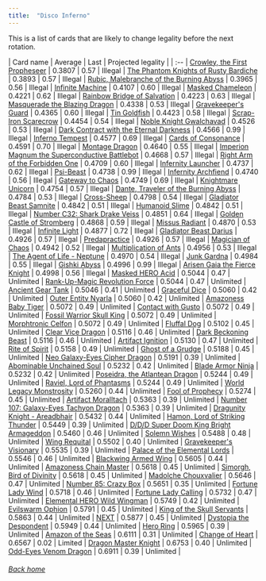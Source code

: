 ```yaml
---
title:  "Disco Inferno"
---
```


This is a list of cards that are likely to change legality before the next rotation.

| Card name | Average | Last | Projected legality |
| :-- |
[Crowley, the First Propheseer](https://db.ygoprodeck.com/card/?search=Crowley,%20the%20First%20Propheseer) | 0.3807 | 0.57 | Illegal |
[The Phantom Knights of Rusty Bardiche](https://db.ygoprodeck.com/card/?search=The%20Phantom%20Knights%20of%20Rusty%20Bardiche) | 0.3893 | 0.57 | Illegal |
[Rubic, Malebranche of the Burning Abyss](https://db.ygoprodeck.com/card/?search=Rubic,%20Malebranche%20of%20the%20Burning%20Abyss) | 0.3965 | 0.56 | Illegal |
[Infinite Machine](https://db.ygoprodeck.com/card/?search=Infinite%20Machine) | 0.4107 | 0.60 | Illegal |
[Masked Chameleon](https://db.ygoprodeck.com/card/?search=Masked%20Chameleon) | 0.4221 | 0.62 | Illegal |
[Rainbow Bridge of Salvation](https://db.ygoprodeck.com/card/?search=Rainbow%20Bridge%20of%20Salvation) | 0.4223 | 0.63 | Illegal |
[Masquerade the Blazing Dragon](https://db.ygoprodeck.com/card/?search=Masquerade%20the%20Blazing%20Dragon) | 0.4338 | 0.53 | Illegal |
[Gravekeeper's Guard](https://db.ygoprodeck.com/card/?search=Gravekeeper's%20Guard) | 0.4365 | 0.60 | Illegal |
[Tin Goldfish](https://db.ygoprodeck.com/card/?search=Tin%20Goldfish) | 0.4423 | 0.58 | Illegal |
[Scrap-Iron Scarecrow](https://db.ygoprodeck.com/card/?search=Scrap-Iron%20Scarecrow) | 0.4454 | 0.54 | Illegal |
[Noble Knight Gwalchavad](https://db.ygoprodeck.com/card/?search=Noble%20Knight%20Gwalchavad) | 0.4526 | 0.53 | Illegal |
[Dark Contract with the Eternal Darkness](https://db.ygoprodeck.com/card/?search=Dark%20Contract%20with%20the%20Eternal%20Darkness) | 0.4566 | 0.99 | Illegal |
[Inferno Tempest](https://db.ygoprodeck.com/card/?search=Inferno%20Tempest) | 0.4577 | 0.69 | Illegal |
[Cards of Consonance](https://db.ygoprodeck.com/card/?search=Cards%20of%20Consonance) | 0.4591 | 0.70 | Illegal |
[Montage Dragon](https://db.ygoprodeck.com/card/?search=Montage%20Dragon) | 0.4640 | 0.55 | Illegal |
[Imperion Magnum the Superconductive Battlebot](https://db.ygoprodeck.com/card/?search=Imperion%20Magnum%20the%20Superconductive%20Battlebot) | 0.4668 | 0.57 | Illegal |
[Right Arm of the Forbidden One](https://db.ygoprodeck.com/card/?search=Right%20Arm%20of%20the%20Forbidden%20One) | 0.4709 | 0.60 | Illegal |
[Infernity Launcher](https://db.ygoprodeck.com/card/?search=Infernity%20Launcher) | 0.4737 | 0.62 | Illegal |
[Psi-Beast](https://db.ygoprodeck.com/card/?search=Psi-Beast) | 0.4738 | 0.99 | Illegal |
[Infernity Archfiend](https://db.ygoprodeck.com/card/?search=Infernity%20Archfiend) | 0.4740 | 0.56 | Illegal |
[Gateway to Chaos](https://db.ygoprodeck.com/card/?search=Gateway%20to%20Chaos) | 0.4749 | 0.69 | Illegal |
[Knightmare Unicorn](https://db.ygoprodeck.com/card/?search=Knightmare%20Unicorn) | 0.4754 | 0.57 | Illegal |
[Dante, Traveler of the Burning Abyss](https://db.ygoprodeck.com/card/?search=Dante,%20Traveler%20of%20the%20Burning%20Abyss) | 0.4784 | 0.53 | Illegal |
[Cross-Sheep](https://db.ygoprodeck.com/card/?search=Cross-Sheep) | 0.4798 | 0.54 | Illegal |
[Gladiator Beast Samnite](https://db.ygoprodeck.com/card/?search=Gladiator%20Beast%20Samnite) | 0.4842 | 0.51 | Illegal |
[Humanoid Slime](https://db.ygoprodeck.com/card/?search=Humanoid%20Slime) | 0.4842 | 0.51 | Illegal |
[Number C32: Shark Drake Veiss](https://db.ygoprodeck.com/card/?search=Number%20C32:%20Shark%20Drake%20Veiss) | 0.4851 | 0.64 | Illegal |
[Golden Castle of Stromberg](https://db.ygoprodeck.com/card/?search=Golden%20Castle%20of%20Stromberg) | 0.4868 | 0.59 | Illegal |
[Missus Radiant](https://db.ygoprodeck.com/card/?search=Missus%20Radiant) | 0.4870 | 0.53 | Illegal |
[Infinite Light](https://db.ygoprodeck.com/card/?search=Infinite%20Light) | 0.4877 | 0.72 | Illegal |
[Gladiator Beast Darius](https://db.ygoprodeck.com/card/?search=Gladiator%20Beast%20Darius) | 0.4926 | 0.57 | Illegal |
[Predapractice](https://db.ygoprodeck.com/card/?search=Predapractice) | 0.4926 | 0.57 | Illegal |
[Magician of Chaos](https://db.ygoprodeck.com/card/?search=Magician%20of%20Chaos) | 0.4942 | 0.52 | Illegal |
[Multiplication of Ants](https://db.ygoprodeck.com/card/?search=Multiplication%20of%20Ants) | 0.4956 | 0.53 | Illegal |
[The Agent of Life - Neptune](https://db.ygoprodeck.com/card/?search=The%20Agent%20of%20Life%20-%20Neptune) | 0.4970 | 0.54 | Illegal |
[Junk Gardna](https://db.ygoprodeck.com/card/?search=Junk%20Gardna) | 0.4984 | 0.55 | Illegal |
[Gishki Abyss](https://db.ygoprodeck.com/card/?search=Gishki%20Abyss) | 0.4996 | 0.99 | Illegal |
[Arisen Gaia the Fierce Knight](https://db.ygoprodeck.com/card/?search=Arisen%20Gaia%20the%20Fierce%20Knight) | 0.4998 | 0.56 | Illegal |
[Masked HERO Acid](https://db.ygoprodeck.com/card/?search=Masked%20HERO%20Acid) | 0.5044 | 0.47 | Unlimited |
[Rank-Up-Magic Revolution Force](https://db.ygoprodeck.com/card/?search=Rank-Up-Magic%20Revolution%20Force) | 0.5044 | 0.47 | Unlimited |
[Ancient Gear Tank](https://db.ygoprodeck.com/card/?search=Ancient%20Gear%20Tank) | 0.5046 | 0.41 | Unlimited |
[Graceful Dice](https://db.ygoprodeck.com/card/?search=Graceful%20Dice) | 0.5060 | 0.42 | Unlimited |
[Outer Entity Nyarla](https://db.ygoprodeck.com/card/?search=Outer%20Entity%20Nyarla) | 0.5060 | 0.42 | Unlimited |
[Amazoness Baby Tiger](https://db.ygoprodeck.com/card/?search=Amazoness%20Baby%20Tiger) | 0.5072 | 0.49 | Unlimited |
[Contact with Gusto](https://db.ygoprodeck.com/card/?search=Contact%20with%20Gusto) | 0.5072 | 0.49 | Unlimited |
[Fossil Warrior Skull King](https://db.ygoprodeck.com/card/?search=Fossil%20Warrior%20Skull%20King) | 0.5072 | 0.49 | Unlimited |
[Morphtronic Celfon](https://db.ygoprodeck.com/card/?search=Morphtronic%20Celfon) | 0.5072 | 0.49 | Unlimited |
[Fluffal Dog](https://db.ygoprodeck.com/card/?search=Fluffal%20Dog) | 0.5102 | 0.45 | Unlimited |
[Clear Vice Dragon](https://db.ygoprodeck.com/card/?search=Clear%20Vice%20Dragon) | 0.5116 | 0.46 | Unlimited |
[Dark Beckoning Beast](https://db.ygoprodeck.com/card/?search=Dark%20Beckoning%20Beast) | 0.5116 | 0.46 | Unlimited |
[Artifact Ignition](https://db.ygoprodeck.com/card/?search=Artifact%20Ignition) | 0.5130 | 0.47 | Unlimited |
[Rite of Spirit](https://db.ygoprodeck.com/card/?search=Rite%20of%20Spirit) | 0.5158 | 0.49 | Unlimited |
[Ghost of a Grudge](https://db.ygoprodeck.com/card/?search=Ghost%20of%20a%20Grudge) | 0.5188 | 0.45 | Unlimited |
[Neo Galaxy-Eyes Cipher Dragon](https://db.ygoprodeck.com/card/?search=Neo%20Galaxy-Eyes%20Cipher%20Dragon) | 0.5191 | 0.39 | Unlimited |
[Abominable Unchained Soul](https://db.ygoprodeck.com/card/?search=Abominable%20Unchained%20Soul) | 0.5232 | 0.42 | Unlimited |
[Blade Armor Ninja](https://db.ygoprodeck.com/card/?search=Blade%20Armor%20Ninja) | 0.5232 | 0.42 | Unlimited |
[Poseidra, the Atlantean Dragon](https://db.ygoprodeck.com/card/?search=Poseidra,%20the%20Atlantean%20Dragon) | 0.5244 | 0.49 | Unlimited |
[Raviel, Lord of Phantasms](https://db.ygoprodeck.com/card/?search=Raviel,%20Lord%20of%20Phantasms) | 0.5244 | 0.49 | Unlimited |
[World Legacy Monstrosity](https://db.ygoprodeck.com/card/?search=World%20Legacy%20Monstrosity) | 0.5260 | 0.44 | Unlimited |
[Fool of Prophecy](https://db.ygoprodeck.com/card/?search=Fool%20of%20Prophecy) | 0.5274 | 0.45 | Unlimited |
[Artifact Moralltach](https://db.ygoprodeck.com/card/?search=Artifact%20Moralltach) | 0.5363 | 0.39 | Unlimited |
[Number 107: Galaxy-Eyes Tachyon Dragon](https://db.ygoprodeck.com/card/?search=Number%20107:%20Galaxy-Eyes%20Tachyon%20Dragon) | 0.5363 | 0.39 | Unlimited |
[Dragunity Knight - Areadbhair](https://db.ygoprodeck.com/card/?search=Dragunity%20Knight%20-%20Areadbhair) | 0.5432 | 0.44 | Unlimited |
[Hamon, Lord of Striking Thunder](https://db.ygoprodeck.com/card/?search=Hamon,%20Lord%20of%20Striking%20Thunder) | 0.5449 | 0.39 | Unlimited |
[D/D/D Super Doom King Bright Armageddon](https://db.ygoprodeck.com/card/?search=D/D/D%20Super%20Doom%20King%20Bright%20Armageddon) | 0.5460 | 0.46 | Unlimited |
[Solemn Wishes](https://db.ygoprodeck.com/card/?search=Solemn%20Wishes) | 0.5488 | 0.48 | Unlimited |
[Wing Requital](https://db.ygoprodeck.com/card/?search=Wing%20Requital) | 0.5502 | 0.40 | Unlimited |
[Gravekeeper's Visionary](https://db.ygoprodeck.com/card/?search=Gravekeeper's%20Visionary) | 0.5535 | 0.39 | Unlimited |
[Palace of the Elemental Lords](https://db.ygoprodeck.com/card/?search=Palace%20of%20the%20Elemental%20Lords) | 0.5546 | 0.46 | Unlimited |
[Blackwing Armed Wing](https://db.ygoprodeck.com/card/?search=Blackwing%20Armed%20Wing) | 0.5605 | 0.44 | Unlimited |
[Amazoness Chain Master](https://db.ygoprodeck.com/card/?search=Amazoness%20Chain%20Master) | 0.5618 | 0.45 | Unlimited |
[Simorgh, Bird of Divinity](https://db.ygoprodeck.com/card/?search=Simorgh,%20Bird%20of%20Divinity) | 0.5618 | 0.45 | Unlimited |
[Madolche Chouxvalier](https://db.ygoprodeck.com/card/?search=Madolche%20Chouxvalier) | 0.5646 | 0.47 | Unlimited |
[Number 85: Crazy Box](https://db.ygoprodeck.com/card/?search=Number%2085:%20Crazy%20Box) | 0.5651 | 0.35 | Unlimited |
[Fortune Lady Wind](https://db.ygoprodeck.com/card/?search=Fortune%20Lady%20Wind) | 0.5718 | 0.46 | Unlimited |
[Fortune Lady Calling](https://db.ygoprodeck.com/card/?search=Fortune%20Lady%20Calling) | 0.5732 | 0.47 | Unlimited |
[Elemental HERO Wild Wingman](https://db.ygoprodeck.com/card/?search=Elemental%20HERO%20Wild%20Wingman) | 0.5749 | 0.42 | Unlimited |
[Evilswarm Ophion](https://db.ygoprodeck.com/card/?search=Evilswarm%20Ophion) | 0.5791 | 0.45 | Unlimited |
[King of the Skull Servants](https://db.ygoprodeck.com/card/?search=King%20of%20the%20Skull%20Servants) | 0.5863 | 0.44 | Unlimited |
[NEXT](https://db.ygoprodeck.com/card/?search=NEXT) | 0.5877 | 0.45 | Unlimited |
[Dystopia the Despondent](https://db.ygoprodeck.com/card/?search=Dystopia%20the%20Despondent) | 0.5949 | 0.44 | Unlimited |
[Hero Ring](https://db.ygoprodeck.com/card/?search=Hero%20Ring) | 0.5965 | 0.39 | Unlimited |
[Amazon of the Seas](https://db.ygoprodeck.com/card/?search=Amazon%20of%20the%20Seas) | 0.6111 | 0.31 | Unlimited |
[Change of Heart](https://db.ygoprodeck.com/card/?search=Change%20of%20Heart) | 0.6567 | 0.02 | Limited |
[Dragon Master Knight](https://db.ygoprodeck.com/card/?search=Dragon%20Master%20Knight) | 0.6753 | 0.40 | Unlimited |
[Odd-Eyes Venom Dragon](https://db.ygoprodeck.com/card/?search=Odd-Eyes%20Venom%20Dragon) | 0.6911 | 0.39 | Unlimited |

###### [Back home](index)